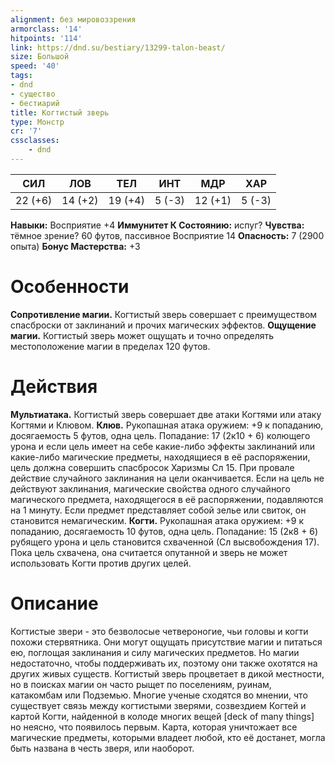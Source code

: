 ```yaml
---
alignment: без мировоззрения
armorclass: '14'
hitpoints: '114'
link: https://dnd.su/bestiary/13299-talon-beast/
size: Большой
speed: '40'
tags:
- dnd
- существо
- бестиарий
title: Когтистый зверь
type: Монстр
cr: '7'
cssclasses:
    - dnd
---
```



| СИЛ | ЛОВ | ТЕЛ | ИНТ | МДР | ХАР |
|---|---|---|---|---|---|
| 22 (+6) | 14 (+2) | 19 (+4) | 5 (-3) | 12 (+1) | 5 (-3) |
**Навыки:** Восприятие +4
**Иммунитет К Состоянию:** испуг?
**Чувства:** тёмное зрение? 60 футов, пассивное Восприятие 14
**Опасность:** 7 (2900 опыта)
**Бонус Мастерства:** +3


# Особенности
**Сопротивление магии.** Когтистый зверь совершает с преимуществом спасброски от заклинаний и прочих магических эффектов.
**Ощущение магии.** Когтистый зверь может ощущать и точно определять местоположение магии в пределах 120 футов.


# Действия
**Мультиатака.** Когтистый зверь совершает две атаки Когтями или атаку Когтями и Клювом.
**Клюв.** Рукопашная атака оружием: +9 к попаданию, досягаемость 5 футов, одна цель. Попадание: 17 (2к10 + 6) колющего урона и если цель имеет на себе какие-либо эффекты заклинаний или какие-либо магические предметы, находящиеся в её распоряжении, цель должна совершить спасбросок Харизмы Сл 15. При провале действие случайного заклинания на цели оканчивается. Если на цель не действуют заклинания, магические свойства одного случайного магического предмета, находящегося в её распоряжении, подавляются на 1 минуту. Если предмет представляет собой зелье или свиток, он становится немагическим.
**Когти.** Рукопашная атака оружием: +9 к попаданию, досягаемость 10 футов, одна цель. Попадание: 15 (2к8 + 6) рубящего урона и цель становится схваченной (Сл высвобождения 17). Пока цель схвачена, она считается опутанной и зверь не может использовать Когти против других целей.


# Описание
Когтистые звери - это безволосые четвероногие, чьи головы и когти похожи стервятника. Они могут ощущать присутствие магии и питаться ею, поглощая заклинания и силу магических предметов. Но магии недостаточно, чтобы поддерживать их, поэтому они также охотятся на других живых существ. Когтистый зверь процветает в дикой местности, но в поисках магии он часто рыщет по поселениям, руинам, катакомбам или Подземью. Многие ученые сходятся во мнении, что существует связь между когтистыми зверями, созвездием Когтей и картой Когти, найденной в колоде многих вещей [deck of many things] но неясно, что появилось первым. Карта, которая уничтожает все магические предметы, которыми владеет любой, кто её достанет, могла быть названа в честь зверя, или наоборот.